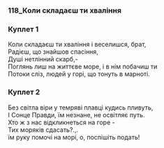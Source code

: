 ### 118_Коли складаєш ти хваління
### Куплет 1
Коли складаєш ти хваління і веселишся, брат,<br/>Радієш, що знайшов спасіння,<br/>Душі нетлінний скарб,-<br/>Поглянь лиш на життєве море, і в нім побачиш ти<br/>Потоки сліз, людей у горі, що тонуть в марноті.
### Куплет 2
Без світла віри у темряві плавці кудись пливуть,<br/>І Сонце Правди, їм незнане, не освітляє путь.<br/>Хто ж з нас відкликнеться на горе -<br/>Тих моряків сдасать?.,.<br/>їм руку помочі на морі, о, поспішіть подать!
